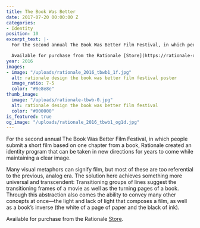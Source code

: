 ```yaml
---
title: The Book Was Better
date: 2017-07-20 00:00:00 Z
categories:
- Identity
position: 10
excerpt_text: |-
  For the second annual The Book Was Better Film Festival, in which people submit a short film based on one chapter from a book, Rationale created an identity program that can be taken in new directions for years to come while maintaining a clear image.

  Available for purchase from the Rationale [Store](https://rationale-design.com/shop/the-book-was-better-poster/).
year: 2016
images:
- image: "/uploads/rationale_2016_tbwb1_1f.jpg"
  alt: rationale design the book was better film festival poster
  image_ratio: 7-5
  color: "#8e8e8e"
thumb_image:
  image: "/uploads/rationale-tbwb-0.jpg"
  alt: rationale design the book was better film festival
  color: "#000000"
is_featured: true
og_image: "/uploads/rationale_2016_tbwb1_og1d.jpg"
---
```


For the second annual The Book Was Better Film Festival, in which people submit a short film based on one chapter from a book, Rationale created an identity program that can be taken in new directions for years to come while maintaining a clear image.

Many visual metaphors can signify film, but most of these are too referential to the previous, analog era. The solution here achieves something more universal and transcendent: Transitioning groups of lines suggest the transitioning frames of a movie as well as the turning pages of a book. Through this abstraction also comes the ability to convey many other concepts at once—the light and lack of light that composes a film, as well as a book’s inverse (the white of a page of paper and the black of ink).

Available for purchase from the Rationale [Store](https://rationale-design.com/shop/the-book-was-better-poster/).